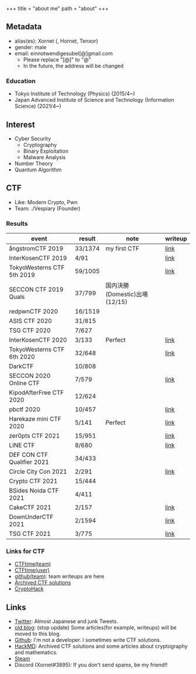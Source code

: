 +++
title = "about me"
path = "about"
+++

## Metadata

* alias(es): Xornet (, Hornet, Tenxor)
* gender: male
* email: einnotwendigesubel[@]gmail.com
  * Please replace "[@]" to "@"
  * In the future, the address will be changed

### Education

* Tokyo Institute of Technology (Physics) (2015/4~)
* Japan Advanced Institute of Science and Technology (Information Science) (2021/4~)

## Interest

* Cyber Security
  * Cryptography
  * Binary Exploitation
  * Malware Analysis
* Number Theory
* Quantum Algorithm

## CTF

* Like: Modern Crypto, Pwn
* Team: ./Vespiary (Founder)

### Results

|event|result|note|writeup|
|----|----|----|----|
|ångstromCTF 2019|33/1374|my first CTF|[link](https://github.com/Xornet-Euphoria/angstromCTF_2019)|
|InterKosenCTF 2019|4/91||[link](https://github.com/Xornet-Euphoria/InterKosenCTF_2019)|
|TokyoWesterns CTF 5th 2019|59/1005||[link](https://xornet.hatenablog.com/entry/2019/09/03/120425)|
|SECCON CTF 2019 Quals|37/799|国内決勝(Domestic)出場(12/15)|
|redpwnCTF 2020|16/1519|
|ASIS CTF 2020|31/815|
|TSG CTF 2020|7/627|
|InterKosenCTF 2020|3/133|Perfect|[link](https://hackmd.io/@Xornet/r1TUJXf4D)|
|TokyoWesterns CTF 6th 2020|32/648||[link](https://hackmd.io/@Xornet/r1m4fk8SP)|
|DarkCTF|10/808|
|SECCON 2020 Online CTF|7/579||[link](https://project-euphoria.dev/blog/3-seccon-2020/)|
|KipodAfterFree CTF 2020|12/624|||
|pbctf 2020|10/457||[link](https://project-euphoria.dev/blog/9-pbctf-2020/)|
|Harekaze mini CTF 2020|5/141|Perfect|[link](https://project-euphoria.dev/blog/11-harekaze-mini/)|
|zer0pts CTF 2021|15/951||[link](https://project-euphoria.dev/blog/18-zer0pts-2021/)|
|LINE CTF|8/680||[link](https://github.com/x-vespiary/writeup/blob/master/2021/03-line/crypto-babycrypto4.md)|
|DEF CON CTF Qualifier 2021|34/433|||
|Circle City Con 2021|2/291||[link](https://project-euphoria.dev/blog/19-ccc-2021/)|
|Crypto CTF 2021|15/444|||
|BSides Noida CTF 2021|4/411|||
|CakeCTF 2021|2/157||[link](https://project-euphoria.dev/blog/20-cake/)|
|DownUnderCTF 2021|2/1594||[link](https://project-euphoria.dev/blog/22-du-2021/)|
|TSG CTF 2021|3/775||[link](https://project-euphoria.dev/blog/23-tsg-2021/)|

### Links for CTF

* [CTFtime(team)](https://ctftime.org/team/80092)
* [CTFtime(user)](https://ctftime.org/user/64130)
* [github(team)](https://github.com/x-vespiary): team writeups are here
* [Archived CTF solutions](https://hackmd.io/@Xornet/BkemeSAhU)
* [CryptoHack](https://cryptohack.org/user/Xornet/)

## Links

* [Twitter](https://twitter.com/Xornet_Euphoria): Almost Japanese and junk Tweets.
* [old blog](https://xornet.hatenablog.com/): (stop update) Some articles(for example, writeups) will be moved to this blog.
* [Github](https://github.com/Xornet-Euphoria): I'm not a developer. I sometimes write CTF solutions.
* [HackMD](https://hackmd.io/@Xornet): Archived CTF solutions and some articles about cryptography and mathematics.
* [Steam](https://steamcommunity.com/id/xornet_euphoria/)
* Discord (Xornet\#3895): If you don't send spams, be my friend!!
